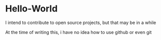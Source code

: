 # Hello-World
I intend to contribute to open source projects, but that may be in a while

At the time of writing this, i have no idea how to use github or even git
